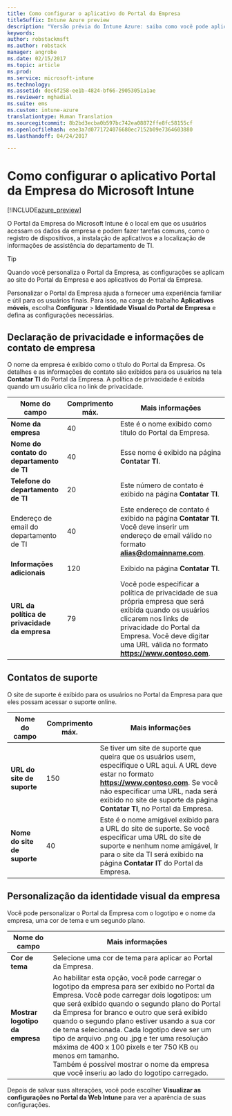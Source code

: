 ```yaml
---
title: Como configurar o aplicativo do Portal da Empresa
titleSuffix: Intune Azure preview
description: "Versão prévia do Intune Azure: saiba como você pode aplicar identidade visual de marca específica da empresa ao aplicativo Portal da Empresa do Intune. "
keywords: 
author: robstackmsft
ms.author: robstack
manager: angrobe
ms.date: 02/15/2017
ms.topic: article
ms.prod: 
ms.service: microsoft-intune
ms.technology: 
ms.assetid: dec6f258-ee1b-4824-bf66-29053051a1ae
ms.reviewer: mghadial
ms.suite: ems
ms.custom: intune-azure
translationtype: Human Translation
ms.sourcegitcommit: 8b2bd3ecba0b597bc742ea08872ffe8fc58155cf
ms.openlocfilehash: eae3a7d0771724076680ec7152b09e7364603880
ms.lasthandoff: 04/24/2017

---
```


# <a name="how-to-configure-the-microsoft-intune-company-portal-app"></a>Como configurar o aplicativo Portal da Empresa do Microsoft Intune

[!INCLUDE[azure_preview](../includes/azure_preview.md)]

O Portal da Empresa do Microsoft Intune é o local em que os usuários acessam os dados da empresa e podem fazer tarefas comuns, como o registro de dispositivos, a instalação de aplicativos e a localização de informações de assistência do departamento de TI.

> [!Tip]
> Quando você personaliza o Portal da Empresa, as configurações se aplicam ao site do Portal da Empresa e aos aplicativos do Portal da Empresa.

Personalizar o Portal da Empresa ajuda a fornecer uma experiência familiar e útil para os usuários finais. Para isso, na carga de trabalho **Aplicativos móveis**, escolha **Configurar** > **Identidade Visual do Portal de Empresa** e defina as configurações necessárias.

## <a name="company-contact-information-and-privacy-statement"></a>Declaração de privacidade e informações de contato de empresa
O nome da empresa é exibido como o título do Portal da Empresa. Os detalhes e as informações de contato são exibidos para os usuários na tela **Contatar TI** do Portal da Empresa. A política de privacidade é exibida quando um usuário clica no link de privacidade.


|Nome do campo|Comprimento máx.|Mais informações|
|-|-|-|
|**Nome da empresa**|40|Este é o nome exibido como título do Portal da Empresa.|
|**Nome do contato do departamento de TI**|40|Esse nome é exibido na página **Contatar TI**.|
|**Telefone do departamento de TI**|20|Este número de contato é exibido na página **Contatar TI**.|
|Endereço de email do departamento de TI|40|Este endereço de contato é exibido na página **Contatar TI**. Você deve inserir um endereço de email válido no formato **alias@domainname.com**.|
|**Informações adicionais**|120|Exibido na página **Contatar TI**.|
|**URL da política de privacidade da empresa**|79|Você pode especificar a política de privacidade de sua própria empresa que será exibida quando os usuários clicarem nos links de privacidade do Portal da Empresa. Você deve digitar uma URL válida no formato **https://www.contoso.com**.|

## <a name="support-contacts"></a>Contatos de suporte
O site de suporte é exibido para os usuários no Portal da Empresa para que eles possam acessar o suporte online.



|Nome do campo|Comprimento máx.|Mais informações|
|-|-|-|
|**URL do site de suporte**|150|Se tiver um site de suporte que queira que os usuários usem, especifique o URL aqui. A URL deve estar no formato **https://www.contoso.com**. Se você não especificar uma URL, nada será exibido no site de suporte da página **Contatar TI**, no Portal da Empresa.|
|**Nome do site de suporte**|40|Este é o nome amigável exibido para a URL do site de suporte. Se você especificar uma URL do site de suporte e nenhum nome amigável, Ir para o site da TI será exibido na página **Contatar IT** do Portal da Empresa.

## <a name="company-branding-customization"></a>Personalização da identidade visual da empresa
Você pode personalizar o Portal da Empresa com o logotipo e o nome da empresa, uma cor de tema e um segundo plano.



|Nome do campo|Mais informações|
|-|-|
|**Cor de tema**|Selecione uma cor de tema para aplicar ao Portal da Empresa.|
|**Mostrar logotipo da empresa**|Ao habilitar esta opção, você pode carregar o logotipo da empresa para ser exibido no Portal da Empresa. Você pode carregar dois logotipos: um que será exibido quando o segundo plano do Portal da Empresa for branco e outro que será exibido quando o segundo plano estiver usando a sua cor de tema selecionada. Cada logotipo deve ser um tipo de arquivo .png ou .jpg e ter uma resolução máxima de 400 x 100 pixels e ter 750 KB ou menos em tamanho.<br>Também é possível mostrar o nome da empresa que você inseriu ao lado do logotipo carregado.|

Depois de salvar suas alterações, você pode escolher **Visualizar as configurações no Portal da Web Intune** para ver a aparência de suas configurações.

